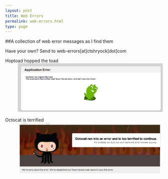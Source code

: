 ```yaml
---
layout: post
title: Web Errors
permalink: web-errors.html      
type: page
---
```


##A collection of web error messages as I find them

Have your own?  Send to web-errors\[at\]ctshryock\[dot\]com
                                              
<dl>
    <dt>Hoptoad hopped the toad</dt>
    <dd>    
        <a href="/images/web-errors/hoptoad.png">
            <img src="/images/web-errors/hoptoad.png" alt="Hoptoad" title="Hoptoad hopped the toad" width="540" />  
        </a>
    </dd>
</dl>                                                                                                              
<dl>
    <dt>Octocat is terrified</dt>
    <dd>
        <a href="/images/web-errors/jobs.github.png">
            <img src="/images/web-errors/jobs.github.png" alt="Jobs.Github" title="Octocat is terrified" width="540" />      
        </a>
    </dd>
</dl>   